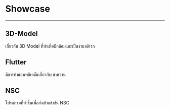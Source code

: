 # Showcase

-------------------------------

## 3D-Model
เกี่ยวกับ 3D Model ที่ทำเพื่อฝึกซ้อมและเป็นงานอดิเรก

## Flutter
มีการทำแอพพลิเคชั่นเกี่ยวกับเบาหวาน

## NSC
โปรแกรมที่ทำขึ้นเพื่อส่งเข้าแข่งขัน NSC
